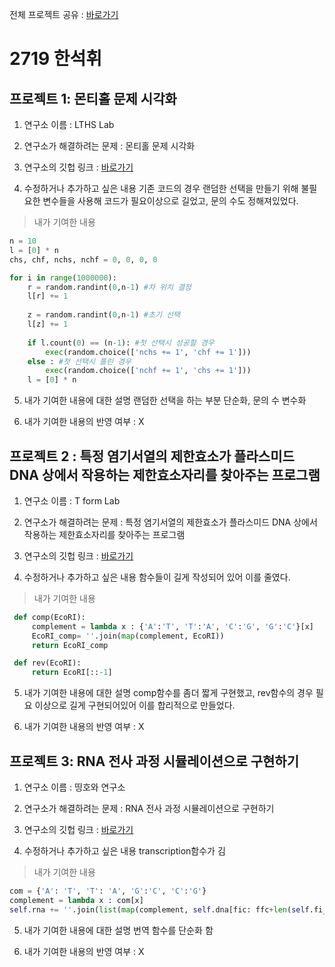 전체 프로젝트 공유 : [바로가기](https://bit.ly/2ZaI9sJ)

# 2719 한석휘
## 프로젝트 1: 몬티홀 문제 시각화
1) 연구소 이름 : LTHS Lab

2) 연구소가 해결하려는 문제 : 몬티홀 문제 시각화

3) 연구소의 깃헙 링크 : [바로가기](https://github.com/hsguy0608/Real-Monty-hall/tree/master)

4) 수정하거나 추가하고 싶은 내용
기존 코드의 경우 랜덤한 선택을 만들기 위해 불필요한 변수들을 사용해 코드가 필요이상으로 길었고, 문의 수도 정해져있었다.
 
>내가 기여한 내용
```python
n = 10
l = [0] * n
chs, chf, nchs, nchf = 0, 0, 0, 0

for i in range(1000000):
    r = random.randint(0,n-1) #차 위치 결정
    l[r] += 1
    
    z = random.randint(0,n-1) #초기 선택
    l[z] += 1
        
    if l.count(0) == (n-1): #첫 선택시 성공할 경우
        exec(random.choice(['nchs += 1', 'chf += 1']))
    else : #첫 선택시 틀린 경우
        exec(random.choice(['nchf += 1', 'chs += 1']))
    l = [0] * n
```
5) 내가 기여한 내용에 대한 설명
랜덤한 선택을 하는 부분 단순화, 문의 수 변수화
 
6) 내가 기여한 내용의 반영 여부 : X

## 프로젝트 2 : 특정 염기서열의 제한효소가 플라스미드 DNA 상에서 작용하는 제한효소자리를 찾아주는 프로그램
1) 연구소 이름 :  T form Lab

2) 연구소가 해결하려는 문제 : 특정 염기서열의 제한효소가 플라스미드 DNA 상에서 작용하는 제한효소자리를 찾아주는 프로그램

3) 연구소의 깃헙 링크 : [바로가기](https://github.com/newton1101/hshs-2-1-project/blob/master/README.md)

4) 수정하거나 추가하고 싶은 내용
함수들이 길게 작성되어 있어 이를 줄였다.

>내가 기여한 내용
```python
 def comp(EcoRI):
     complement = lambda x : {'A':'T', 'T':'A', 'C':'G', 'G':'C'}[x]
     EcoRI_comp= ''.join(map(complement, EcoRI))
     return EcoRI_comp

 def rev(EcoRI):
     return EcoRI[::-1]
```
5) 내가 기여한 내용에 대한 설명
comp함수를 좀더 짧게 구현했고, rev함수의 경우 필요 이상으로 길게 구현되어있어 이를 합리적으로 만들었다.

6) 내가 기여한 내용의 반영 여부 : X

## 프로젝트 3: RNA 전사 과정 시뮬레이션으로 구현하기
1) 연구소 이름 : 띵호와 연구소

2) 연구소가 해결하려는 문제 : RNA 전사 과정 시뮬레이션으로 구현하기

3) 연구소의 깃헙 링크 : [바로가기](https://github.com/re-arep/2019_1_informatics_project)

4) 수정하거나 추가하고 싶은 내용
 transcription함수가 김
 
>내가 기여한 내용
```python
com = {'A': 'T', 'T': 'A', 'G':'C', 'C':'G'}
complement = lambda x : com[x]
self.rna += ''.join(list(map(complement, self.dna[fic: ffc+len(self.fi_code)])))
```

5) 내가 기여한 내용에 대한 설명
번역 함수를 단순화 함

6) 내가 기여한 내용의 반영 여부 : X
